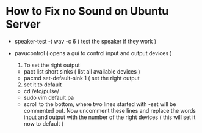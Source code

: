 # How to Fix no Sound on Ubuntu Server
* speaker-test -t wav -c 6 ( test the speaker if they work )
* pavucontrol ( opens a gui to control input and output devices )

  1. To set the right output  
    * pact list short sinks ( list all available devices )
    * pacmd set-default-sink 1 ( set the right output
  
  2. set it to default 
    * cd /etc/pulse/
    * sudo vim default.pa 
    * scroll to the bottom, where two lines started with -set will be commented out. Now uncomment these lines
    and replace the words input and output with the number of the right devices ( this will set it now to
    default )
